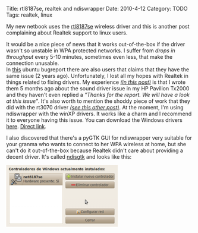 Title: rtl8187se, realtek and ndiswrapper
Date: 2010-4-12
Category: TODO
Tags: realtek, linux

My new netbook uses the
[rtl8187se](http://git.kernel.org/?p=linux/kernel/git/torvalds/linux-2.6.git;a=tree;f=drivers/staging/rtl8187se;hb=HEAD) wireless driver and
this is another post complaining about Realtek support to linux users.

It would be a nice piece of news that it works out-of-the-box if the driver wasn't so unstable in WPA protected networks. I suffer
from *drops in throughput* every 5-10 minutes, sometimes even less, that make the connection unusable.  
In [this](https://bugs.launchpad.net/bugs/246141) ubuntu bugreport there are also users that claims that they have the same issue (2 years
ago). Unfortunately, I lost all my hopes with Realtek in things related to fixing drivers. My experience *[(in this
post)](/2010/04/email-to-realtek-about-issues-in-their.html)* is that I wrote them 5 months ago about the sound driver issue in my HP
Pavilion Tx2000 and they haven't even replied a *"Thanks for the report. We will have a look at this issue"*. It's also worth to mention the
shoddy piece of work that they did with the rt3070 driver [*(see this other post)*](/2010/01/rt3070.html). At the moment, I'm using
ndiswrapper with the winXP drivers. It works like a charm and I recommend it to everyone having this issue. You can download the Windows
drivers [here](http://www.realtek.com/downloads/downloadsView.aspx?Langid=1&PNid=21&PFid=40&Level=5&Conn=4&ProdID=172&DownTypeID=3&GetDown=false&Downloads=true).
[Direct link](ftp://WebUser:Ds8MtJ3@202.134.71.22/cn/wlan/8187SE_WindowsDriver_5_6.9109.1029.2009.zip).

I also discovered that there's a pyGTK GUI for ndiswrapper very suitable for your granma who wants to connect to her WPA wireless at home,
but she can't do it out-of-the-box because Realtek didn't care about providing a decent driver. It's called
[ndisgtk](http://packages.ubuntu.com/lucid/ndisgtk) and looks like this:

[![](/img/pantallazo-controladoresderedesinalc3a1mbricas1.png)](/img/pantallazo-controladoresderedesinalc3a1mbricas1.png)
